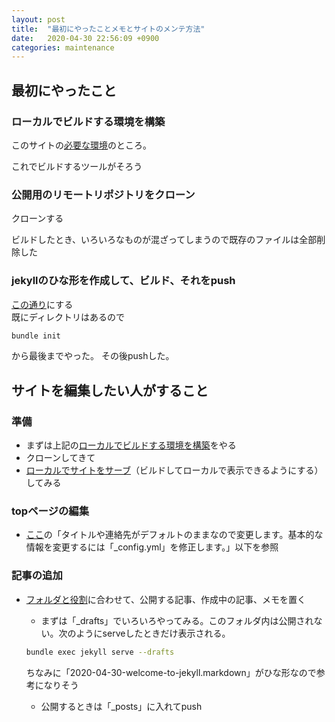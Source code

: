 ```yaml
---
layout: post
title:  "最初にやったことメモとサイトのメンテ方法"
date:   2020-04-30 22:56:09 +0900
categories: maintenance
---
```


## 最初にやったこと
### ローカルでビルドする環境を構築
このサイトの[必要な環境](https://help.github.com/ja/github/working-with-github-pages/testing-your-github-pages-site-locally-with-jekyll#prerequisites)のところ。

これでビルドするツールがそろう

### 公開用のリモートリポジトリをクローン
クローンする

ビルドしたとき、いろいろなものが混ざってしまうので既存のファイルは全部削除した

### jekyllのひな形を作成して、ビルド、それをpush
[この通り](http://jekyllrb-ja.github.io/tutorials/using-jekyll-with-bundler/#bunbler%E3%81%AE%E5%88%9D%E6%9C%9F%E5%8C%96)にする  
既にディレクトリはあるので
```bash
bundle init
```
から最後までやった。
その後pushした。

## サイトを編集したい人がすること
### 準備
* まずは上記の[ローカルでビルドする環境を構築](#ローカルでビルドする環境を構築)をやる
* クローンしてきて
* [ローカルでサイトをサーブ](http://jekyllrb-ja.github.io/tutorials/using-jekyll-with-bundler/#%E3%82%B5%E3%82%A4%E3%83%88%E3%82%92%E3%82%B5%E3%83%BC%E3%83%96%E3%81%99%E3%82%8B)（ビルドしてローカルで表示できるようにする）してみる

### topページの編集
* [ここ](https://howpon.com/9443#Jekyll-3)の「タイトルや連絡先がデフォルトのままなので変更します。基本的な情報を変更するには「_config.yml」を修正します。」以下を参照

### 記事の追加

* [フォルダと役割](https://www.bluemoai.tech/article-7)に合わせて、公開する記事、作成中の記事、メモを置く

    * まずは「_drafts」でいろいろやってみる。このフォルダ内は公開されない。次のようにserveしたときだけ表示される。
    ```bash
    bundle exec jekyll serve --drafts
    ```
    ちなみに「2020-04-30-welcome-to-jekyll.markdown」がひな形なので参考になりそう
    * 公開するときは「_posts」に入れてpush